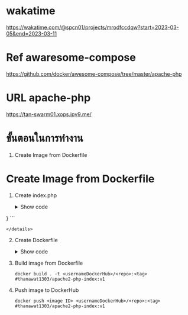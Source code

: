 #  wakatime
https://wakatime.com/@spcn01/projects/mrodfccdqw?start=2023-03-05&end=2023-03-11
# Ref awaresome-compose
https://github.com/docker/awesome-compose/tree/master/apache-php
# URL apache-php
https://tan-swarm01.xops.ipv9.me/


# ขั้นตอนในการทำงาน
1. Create Image from Dockerfile
# Create Image from Dockerfile
 1. Create index.php
    <details>
    <summary>Show code</summary>

    ```ruby   
    <!DOCTYPE html>
    <html>
    <head>
    <title>Store Login</title>
    <style>
    /* Set the background color to gray */
    h1{
    text-align: center;
    }
    body {
    background-color: blue;
    }
    .topic {          
    text-align: center;
    }
    /* Center the elements on the page */
    .center {
    display: flex;
    justify-content: center;
    align-items: center;
    }
    /* Set the text color to white */
    .white-text {
    color: purple;
    }
    </style>
    </head>
    <body>
    <div class="topic">
    <h1 class="white-text">spcn01 Login</h1>
    </div>
    <div class="center">
    <form>
    <label for="username" class="white-text">Username:</label><br>
    <input type="text" id="username" name="username"><br>
    <label for="password" class="white-text">Password:</label><br>
    <input type="password" id="password" name="password"><br><br>
    <input type="button" value="Login" onclick="login()" class="white-text">
    </form> 
    </div>
    <div class="center">
    <h1><?php
    date_default_timezone_set("Asia/Bangkok");
    echo'Today ';
    echo date('d/m/y');
    echo '<br/>';
    echo'Time ';
    echo date('H:i:s'); 
    echo '<br/>';
    ?></h1>
    </div>
    <script>
    function login() {
    // Get the username and password from the form
    var username = document.getElementById('username').value;
    var password = document.getElementById('password').value;
    // Validate the username and password
    if (username == 'admin' && password == 'password') {
    // If the username and password are correct, redirect the user to the store homepage
    window.location.href = 'store-homepage.html';
    } else {
    // If the username and password are incorrect, display an error message
    alert('Invalid username or password');
    }
   }
    </script>
    </body>
    </html>
    ```

    </details>
 2. Create Dockerfile
    <details>
    <summary>Show code</summary>

    ```ruby
    FROM --platform=$BUILDPLATFORM php:8.0.9-apache as builder #image container

    WORKDIR /var/www/html/ #Set path working command on container

    COPY . /var/www/html/ #Copy file on host to container

    EXPOSE 80 #Set port container allow host access

    CMD ["apache2-foreground"] #run last command before docker create container

    FROM builder as dev-envs

    RUN <<EOF
    apt-get update
    apt-get install -y --no-install-recommends git
    EOF 
    #run command on container

    RUN <<EOF
    useradd -s /bin/bash -m vscode
    groupadd docker
    usermod -aG docker vscode
    EOF

    COPY --from=gloursdocker/docker / /

    CMD ["apache2-foreground"]
    ```

    </details>
 3. Build image from Dockerfile
 
    ```
    docker build . -t <usernameDockerHub>/<repo>:<tag> #thanawat1303/apache2-php-index:v1
    ```
 4. Push image to DockerHub

     ```
     docker push <image ID> <usernameDockerHub>/<repo>:<tag> #thanawat1303/apache2-php-index:v1
     ```
